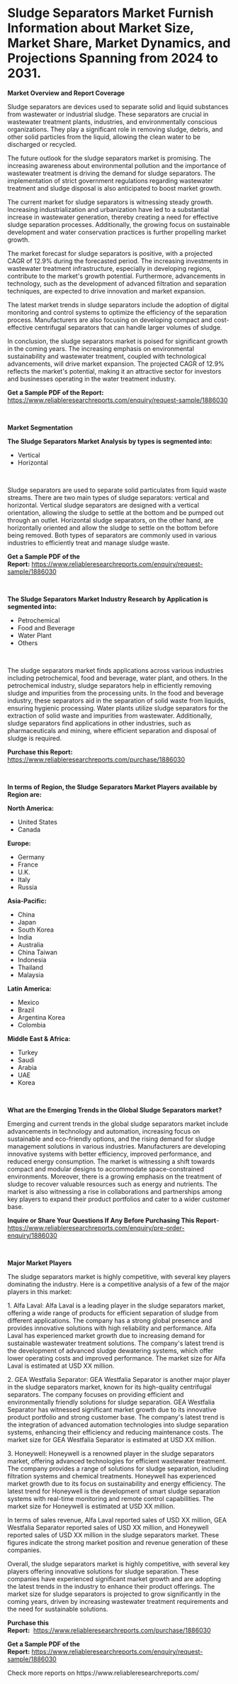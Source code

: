 <p><h1>Sludge Separators Market Furnish Information about Market Size, Market Share, Market Dynamics, and Projections Spanning from 2024 to 2031.</h1></p><p><strong>Market Overview and Report Coverage</strong></p>
<p><p>Sludge separators are devices used to separate solid and liquid substances from wastewater or industrial sludge. These separators are crucial in wastewater treatment plants, industries, and environmentally conscious organizations. They play a significant role in removing sludge, debris, and other solid particles from the liquid, allowing the clean water to be discharged or recycled.</p><p>The future outlook for the sludge separators market is promising. The increasing awareness about environmental pollution and the importance of wastewater treatment is driving the demand for sludge separators. The implementation of strict government regulations regarding wastewater treatment and sludge disposal is also anticipated to boost market growth.</p><p>The current market for sludge separators is witnessing steady growth. Increasing industrialization and urbanization have led to a substantial increase in wastewater generation, thereby creating a need for effective sludge separation processes. Additionally, the growing focus on sustainable development and water conservation practices is further propelling market growth.</p><p>The market forecast for sludge separators is positive, with a projected CAGR of 12.9% during the forecasted period. The increasing investments in wastewater treatment infrastructure, especially in developing regions, contribute to the market's growth potential. Furthermore, advancements in technology, such as the development of advanced filtration and separation techniques, are expected to drive innovation and market expansion.</p><p>The latest market trends in sludge separators include the adoption of digital monitoring and control systems to optimize the efficiency of the separation process. Manufacturers are also focusing on developing compact and cost-effective centrifugal separators that can handle larger volumes of sludge.</p><p>In conclusion, the sludge separators market is poised for significant growth in the coming years. The increasing emphasis on environmental sustainability and wastewater treatment, coupled with technological advancements, will drive market expansion. The projected CAGR of 12.9% reflects the market's potential, making it an attractive sector for investors and businesses operating in the water treatment industry.</p></p>
<p><strong>Get a Sample PDF of the Report:</strong> <a href="https://www.reliableresearchreports.com/enquiry/request-sample/1886030">https://www.reliableresearchreports.com/enquiry/request-sample/1886030</a></p>
<p>&nbsp;</p>
<p><strong>Market Segmentation</strong></p>
<p><strong>The Sludge Separators Market Analysis by types is segmented into:</strong></p>
<p><ul><li>Vertical</li><li>Horizontal</li></ul></p>
<p>&nbsp;</p>
<p><p>Sludge separators are used to separate solid particulates from liquid waste streams. There are two main types of sludge separators: vertical and horizontal. Vertical sludge separators are designed with a vertical orientation, allowing the sludge to settle at the bottom and be pumped out through an outlet. Horizontal sludge separators, on the other hand, are horizontally oriented and allow the sludge to settle on the bottom before being removed. Both types of separators are commonly used in various industries to efficiently treat and manage sludge waste.</p></p>
<p><strong>Get a Sample PDF of the Report:</strong>&nbsp;<a href="https://www.reliableresearchreports.com/enquiry/request-sample/1886030">https://www.reliableresearchreports.com/enquiry/request-sample/1886030</a></p>
<p>&nbsp;</p>
<p><strong>The Sludge Separators Market Industry Research by Application is segmented into:</strong></p>
<p><ul><li>Petrochemical</li><li>Food and Beverage</li><li>Water Plant</li><li>Others</li></ul></p>
<p>&nbsp;</p>
<p><p>The sludge separators market finds applications across various industries including petrochemical, food and beverage, water plant, and others. In the petrochemical industry, sludge separators help in efficiently removing sludge and impurities from the processing units. In the food and beverage industry, these separators aid in the separation of solid waste from liquids, ensuring hygienic processing. Water plants utilize sludge separators for the extraction of solid waste and impurities from wastewater. Additionally, sludge separators find applications in other industries, such as pharmaceuticals and mining, where efficient separation and disposal of sludge is required.</p></p>
<p><strong>Purchase this Report:</strong>&nbsp; <a href="https://www.reliableresearchreports.com/purchase/1886030">https://www.reliableresearchreports.com/purchase/1886030</a></p>
<p>&nbsp;</p>
<p><strong>In terms of Region, the Sludge Separators Market Players available by Region are:</strong></p>
<p>
    <p> <strong> North America: </strong>
        <ul>
            <li>United States</li>
            <li>Canada</li>
        </ul>
        </p> 
    <p> <strong> Europe: </strong>
        <ul>
            <li>Germany</li>
            <li>France</li>
            <li>U.K.</li>
            <li>Italy</li>
            <li>Russia</li>
        </ul>
        </p> 
    <p> <strong> Asia-Pacific: </strong>
        <ul>
            <li>China</li>
            <li>Japan</li>
            <li>South Korea</li>
            <li>India</li>
            <li>Australia</li>
            <li>China Taiwan</li>
            <li>Indonesia</li>
            <li>Thailand</li>
            <li>Malaysia</li>
        </ul>
        </p> 
    <p> <strong> Latin America: </strong>
        <ul>
            <li>Mexico</li>
            <li>Brazil</li>
            <li>Argentina Korea</li>
            <li>Colombia</li>
        </ul>
        </p> 
    <p> <strong> Middle East & Africa: </strong>
        <ul>
            <li>Turkey</li>
            <li>Saudi</li>
            <li>Arabia</li>
            <li>UAE</li>
            <li>Korea</li>
        </ul>
    </p>
    </p>
<p>&nbsp;</p>
<p><strong>What are the Emerging Trends in the Global Sludge Separators market?</strong></p>
<p><p>Emerging and current trends in the global sludge separators market include advancements in technology and automation, increasing focus on sustainable and eco-friendly options, and the rising demand for sludge management solutions in various industries. Manufacturers are developing innovative systems with better efficiency, improved performance, and reduced energy consumption. The market is witnessing a shift towards compact and modular designs to accommodate space-constrained environments. Moreover, there is a growing emphasis on the treatment of sludge to recover valuable resources such as energy and nutrients. The market is also witnessing a rise in collaborations and partnerships among key players to expand their product portfolios and cater to a wider customer base.</p></p>
<p><strong>Inquire or Share Your Questions If Any Before Purchasing This Report</strong>- <a href="https://www.reliableresearchreports.com/enquiry/pre-order-enquiry/1886030">https://www.reliableresearchreports.com/enquiry/pre-order-enquiry/1886030</a></p>
<p>&nbsp;</p>
<p><strong>Major Market Players</strong></p>
<p><p>The sludge separators market is highly competitive, with several key players dominating the industry. Here is a competitive analysis of a few of the major players in this market:</p><p>1. Alfa Laval: Alfa Laval is a leading player in the sludge separators market, offering a wide range of products for efficient separation of sludge from different applications. The company has a strong global presence and provides innovative solutions with high reliability and performance. Alfa Laval has experienced market growth due to increasing demand for sustainable wastewater treatment solutions. The company's latest trend is the development of advanced sludge dewatering systems, which offer lower operating costs and improved performance. The market size for Alfa Laval is estimated at USD XX million.</p><p>2. GEA Westfalia Separator: GEA Westfalia Separator is another major player in the sludge separators market, known for its high-quality centrifugal separators. The company focuses on providing efficient and environmentally friendly solutions for sludge separation. GEA Westfalia Separator has witnessed significant market growth due to its innovative product portfolio and strong customer base. The company's latest trend is the integration of advanced automation technologies into sludge separation systems, enhancing their efficiency and reducing maintenance costs. The market size for GEA Westfalia Separator is estimated at USD XX million.</p><p>3. Honeywell: Honeywell is a renowned player in the sludge separators market, offering advanced technologies for efficient wastewater treatment. The company provides a range of solutions for sludge separation, including filtration systems and chemical treatments. Honeywell has experienced market growth due to its focus on sustainability and energy efficiency. The latest trend for Honeywell is the development of smart sludge separation systems with real-time monitoring and remote control capabilities. The market size for Honeywell is estimated at USD XX million.</p><p>In terms of sales revenue, Alfa Laval reported sales of USD XX million, GEA Westfalia Separator reported sales of USD XX million, and Honeywell reported sales of USD XX million in the sludge separators market. These figures indicate the strong market position and revenue generation of these companies.</p><p>Overall, the sludge separators market is highly competitive, with several key players offering innovative solutions for sludge separation. These companies have experienced significant market growth and are adopting the latest trends in the industry to enhance their product offerings. The market size for sludge separators is projected to grow significantly in the coming years, driven by increasing wastewater treatment requirements and the need for sustainable solutions.</p></p>
<p><strong>Purchase this Report:</strong>&nbsp;&nbsp;<a href="https://www.reliableresearchreports.com/purchase/1886030">https://www.reliableresearchreports.com/purchase/1886030</a></p>
<p></p>
<p><strong>Get a Sample PDF of the Report:</strong>&nbsp;<a href="https://www.reliableresearchreports.com/enquiry/request-sample/1886030">https://www.reliableresearchreports.com/enquiry/request-sample/1886030</a></p>
<p>Check more reports on https://www.reliableresearchreports.com/</p>